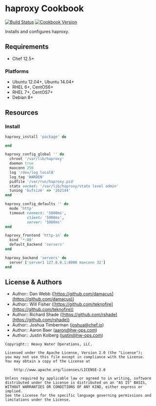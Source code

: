 # haproxy Cookbook

[![Build Status](https://travis-ci.org/sous-chefs/haproxy.svg?branch=master)](https://travis-ci.org/sous-chefs/haproxy) [![Cookbook Version](https://img.shields.io/cookbook/v/haproxy.svg)](https://supermarket.chef.io/cookbooks/haproxy)

Installs and configures haproxy.

## Requirements

- Chef 12.5+

### Platforms

- Ubuntu 12.04+, Ubuntu 14.04+
- RHEL 6+, CentOS6+
- RHEL 7+, CentOS7+
- Debian 8+

## Resources

### Install

```ruby
haproxy_install 'package' do

end
```

```ruby
haproxy_config_global '' do
  chroot '/var/lib/haproxy'
  daemon true
  maxconn 256
  log '/dev/log local0'
  log_tag 'WARDEN'
  pidfile '/var/run/haproxy.pid'
  stats socket: '/var/lib/haproxy/stats level admin'
  tuning 'bufsize' => '262144'
end
```

```ruby
haproxy_config_defaults '' do
  mode 'http'
  timeout connect: '5000ms',
          client: '5000ms',
          server: '5000ms'
end
```

```ruby
haproxy_frontend 'http-in' do
  bind '*:80'
  default_backend 'servers'
end
```

```ruby
haproxy_backend 'servers' do
  server ['server1 127.0.0.1:8000 maxconn 32']
end
```

## License & Authors

- Author:: Dan Webb ([https://github.com/damacus](https://github.com/damacus))
- Author:: Will Fisher ([https://github.com/teknofire](https://github.com/teknofire))
- Author:: Richard Shade ([https://github.com/rshade](https://github.com/rshade))
- Author:: Joshua Timberman ([joshua@chef.io](mailto:joshua@chef.io))
- Author:: Aaron Baer ([aaron@hw-ops.com](mailto:aaron@hw-ops.com))
- Author:: Justin Kolberg ([justin@hw-ops.com](mailto:justin@hw-ops.com))

```text
Copyright:: Heavy Water Operations, LLC.

Licensed under the Apache License, Version 2.0 (the "License");
you may not use this file except in compliance with the License.
You may obtain a copy of the License at

    http://www.apache.org/licenses/LICENSE-2.0

Unless required by applicable law or agreed to in writing, software
distributed under the License is distributed on an "AS IS" BASIS,
WITHOUT WARRANTIES OR CONDITIONS OF ANY KIND, either express or implied.
See the License for the specific language governing permissions and
limitations under the License.
```
